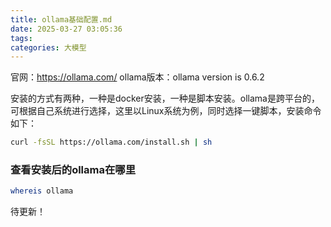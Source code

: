 ```yaml
---
title: ollama基础配置.md
date: 2025-03-27 03:05:36
tags:
categories: 大模型
---
```

官网：https://ollama.com/
ollama版本：ollama version is 0.6.2

安装的方式有两种，一种是docker安装，一种是脚本安装。ollama是跨平台的，可根据自己系统进行选择，这里以Linux系统为例，同时选择一键脚本，安装命令如下：
```bash
curl -fsSL https://ollama.com/install.sh | sh
```
### 查看安装后的ollama在哪里
```bash
whereis ollama
```
待更新！